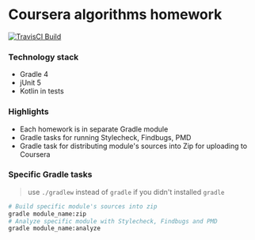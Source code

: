 Coursera algorithms homework
=============

[![TravisCI Build](https://travis-ci.org/hiper2d/spring-kotlin-angular-demo.svg)](https://travis-ci.org/hiper2d/coursera-algorithms)

### Technology stack
* Gradle 4
* jUnit 5
* Kotlin in tests

### Highlights
* Each homework is in separate Gradle module
* Gradle tasks for running Stylecheck, Findbugs, PMD
* Gradle task for distributing module's sources into Zip for uploading to Coursera

### Specific Gradle tasks
> use `./gradlew` instead of `gradle` if you didn't installed `gradle`
```bash
# Build specific module's sources into zip
gradle module_name:zip
# Analyze specific module with Stylecheck, Findbugs and PMD
gradle module_name:analyze
